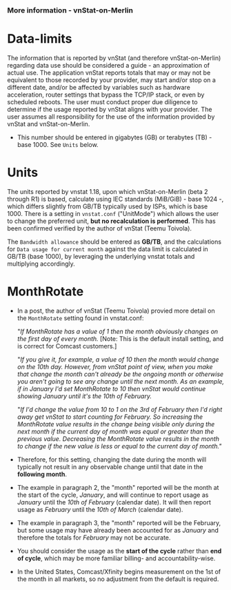 ### More information - vnStat-on-Merlin ###

# Data-limits

The information that is reported by vnStat (and therefore vnStat-on-Merlin) regarding data use should be considered a guide - an approximation of actual use. The application vnStat reports totals that may or may not be equivalent to those recorded by your provider, may start and/or stop on a different date, and/or be affected by variables such as hardware acceleration, router settings that bypass the TCP/IP stack, or even by scheduled reboots. The user must conduct proper due diligence to determine if the usage reported by vnStat aligns with your provider. The user assumes all responsibility for the use of the information provided by vnStat and vnStat-on-Merlin.

* This number should be entered in gigabytes (GB) or terabytes (TB) - base 1000. See `Units` below.

# Units

The units reported by vnstat 1.18, upon which vnStat-on-Merlin (beta 2 through R1) is based, calculate using IEC standards (MiB/GiB) - base 1024 -, which differs slightly from GB/TB typically used by ISPs, which is base 1000. There is a setting in `vnstat.conf` ("UnitMode") which allows the user to change the preferred unit, __but no recalculation is performed__. This has been confirmed verified by the author of vnStat (Teemu Toivola).

The `Bandwidth allowance` should be entered as __GB/TB__, and the calculations for `Data usage for current month` against the data limit is calculated in GB/TB (base 1000), by leveraging the underlying vnstat totals and multiplying accordingly. 

# MonthRotate

* In a post, the author of vnStat (Teemu Toivola) provied more detail on the `MonthRotate` setting found in vnstat.conf:

  "_If MonthRotate has a value of 1 then the month obviously changes on the first day of every month._ [Note: This is the default install setting, and is correct for Comcast customers.]
  
  "_If you give it, for example, a value of 10 then the month would change on the 10th day. However, from vnStat point of view, when you make that change the month can't already be the ongoing month or otherwise you aren't going to see any change until the next month. As an example, if in January I'd set MonthRotate to 10 then vnStat would continue showing January until it's the 10th of February._ 

  "_If I'd change the value from 10 to 1 on the 3rd of February then I'd right away get vnStat to start counting for February. So increasing the MonthRotate value results in the change being visible only during the next month if the current day of month was equal or greater than the previous value. Decreasing the MonthRotate value results in the month to change if the new value is less or equal to the current day of month."_

* Therefore, for this setting, changing the date during the month will typically not result in any observable change until that date in the __following month__.
* The example in paragraph 2, the "month" reported will be the month at the start of the cycle, _January_, and will continue to report usage as _January_ until the _10th of February_ (calendar date). It will then report usage as _February_ until the _10th of March_ (calendar date).
* The example in paragraph 3, the "month" reported will be the February, but some usage may have already been accounted for as _January_ and therefore the totals for _February_ may not be accurate.
* You should consider the usage as the __start of the cycle__ rather than __end of cycle__, which may be more familiar billing- and accountability-wise.
* In the United States, Comcast/Xfinity begins measurement on the 1st of the month in all markets, so no adjustment from the default is required.


